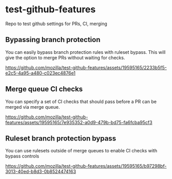 # test-github-features
Repo to test github settings for PRs, CI, merging

## Bypassing branch protection

You can easily bypass branch protection rules with ruleset bypass. This will give the option to merge PRs without waiting for checks.

https://github.com/mozilla/test-github-features/assets/19595165/2233b5f5-e2c5-4a95-a480-c023ec4876e1



 ## Merge queue CI checks

 You can specify a set of CI checks that should pass before a PR can be merged via merge queue.

https://github.com/mozilla/test-github-features/assets/19595165/7e935352-a0d9-479b-bd75-fa6fcba95cf3

## Ruleset branch protection bypass

You can use rulesets outside of merge queues to enable CI checks with bypass controls

https://github.com/mozilla/test-github-features/assets/19595165/b97298bf-3013-40ed-b8d3-0b8524474163


